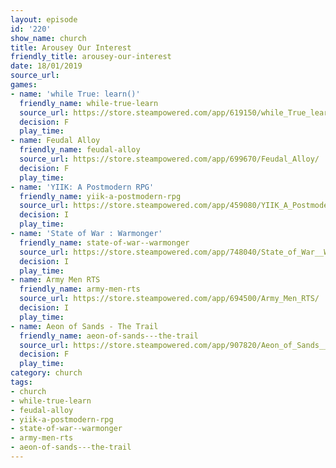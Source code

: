 ```yaml
---
layout: episode
id: '220'
show_name: church
title: Arousey Our Interest
friendly_title: arousey-our-interest
date: 18/01/2019
source_url: 
games:
- name: 'while True: learn()'
  friendly_name: while-true-learn
  source_url: https://store.steampowered.com/app/619150/while_True_learn/
  decision: F
  play_time: 
- name: Feudal Alloy
  friendly_name: feudal-alloy
  source_url: https://store.steampowered.com/app/699670/Feudal_Alloy/
  decision: F
  play_time: 
- name: 'YIIK: A Postmodern RPG'
  friendly_name: yiik-a-postmodern-rpg
  source_url: https://store.steampowered.com/app/459080/YIIK_A_Postmodern_RPG/
  decision: I
  play_time: 
- name: 'State of War : Warmonger'
  friendly_name: state-of-war--warmonger
  source_url: https://store.steampowered.com/app/748040/State_of_War__Warmonger___Classic_2000/
  decision: I
  play_time: 
- name: Army Men RTS
  friendly_name: army-men-rts
  source_url: https://store.steampowered.com/app/694500/Army_Men_RTS/
  decision: I
  play_time: 
- name: Aeon of Sands - The Trail
  friendly_name: aeon-of-sands---the-trail
  source_url: https://store.steampowered.com/app/907820/Aeon_of_Sands__The_Trail/
  decision: F
  play_time: 
category: church
tags:
- church
- while-true-learn
- feudal-alloy
- yiik-a-postmodern-rpg
- state-of-war--warmonger
- army-men-rts
- aeon-of-sands---the-trail
---
```

